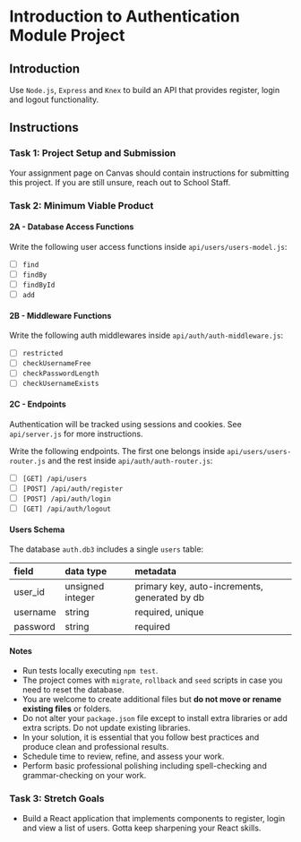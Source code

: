 # Introduction to Authentication Module Project

## Introduction

Use `Node.js`, `Express` and `Knex` to build an API that provides register, login and logout functionality.

## Instructions

### Task 1: Project Setup and Submission

Your assignment page on Canvas should contain instructions for submitting this project. If you are still unsure, reach out to School Staff.

### Task 2: Minimum Viable Product

#### 2A - Database Access Functions

Write the following user access functions inside `api/users/users-model.js`:

- [ ] `find`
- [ ] `findBy`
- [ ] `findById`
- [ ] `add`

#### 2B - Middleware Functions

Write the following auth middlewares inside `api/auth/auth-middleware.js`:

- [ ] `restricted`
- [ ] `checkUsernameFree`
- [ ] `checkPasswordLength`
- [ ] `checkUsernameExists`

#### 2C - Endpoints

Authentication will be tracked using sessions and cookies. See `api/server.js` for more instructions.

Write the following endpoints. The first one belongs inside `api/users/users-router.js` and the rest inside `api/auth/auth-router.js`:

- [ ] `[GET] /api/users`
- [ ] `[POST] /api/auth/register`
- [ ] `[POST] /api/auth/login`
- [ ] `[GET] /api/auth/logout`

#### Users Schema

The database `auth.db3` includes a single `users` table:

| field    | data type        | metadata                                      |
| :------- | :--------------- | :-------------------------------------------- |
| user_id  | unsigned integer | primary key, auto-increments, generated by db |
| username | string           | required, unique                              |
| password | string           | required                                      |

#### Notes

- Run tests locally executing `npm test`.
- The project comes with `migrate`, `rollback` and `seed` scripts in case you need to reset the database.
- You are welcome to create additional files but **do not move or rename existing files** or folders.
- Do not alter your `package.json` file except to install extra libraries or add extra scripts. Do not update existing libraries.
- In your solution, it is essential that you follow best practices and produce clean and professional results.
- Schedule time to review, refine, and assess your work.
- Perform basic professional polishing including spell-checking and grammar-checking on your work.

### Task 3: Stretch Goals

- Build a React application that implements components to register, login and view a list of users. Gotta keep sharpening your React skills.
<!-- 

Web Foundations:
Describe between semantic and presentational markup? the difference between semantic and presentational markup is that semantic markup is used to describe the content of a page while presentational markup is used to describe the layout of a page.

What does the cascade in CSS mean? cascade in css means that the properties of a parent element are applied to all of its children.

Next Level: Difference between display inline and block? the difference btween display inline and block is that display inline is used to display the element inline while block is used to display the element as a block element.

What is GIT used for and how do teams use it? GIT is used for version control and teams use it to collaborate on projects.

What are some features of a fully responsive website? A fully responsive website is a website that is responsive to all screen sizes.   another feature of a fully responsive website is that it is mobile first. 

Why is the viewport meta tag important? the viewport meta tag is used to specify the width of the viewport.

Why are breakpoints valuable to responsive web design? breakpoints are valuable to responsive web design because they allow us to create responsive web design that is adaptable to different screen sizes.

What does mobile first mean to you? mobile first means that the website is designed to be viewed on mobile devices first.

What is a mixin and why is it useful in pre-processing? a mixin is a reusable code that can be used in multiple places.

What is an import in pre-processing? an import in pre processing is a way to import a file into a file.

What is the difference between a rem and an em? the difference between a rem and an em is that a rem is a relative measurement while an em is an absolute measurement.

Differences between let and var? the difference between let and var is that let is a block scoped variable while var is a function scoped variable.

What is the difference between a function declaration and function declaration and an arrow function? the difference between a function declaration and function declaration and an arrow function is that a function declaration is a function that is defined with the function keyword while a function declaration is a function that is defined with the function keyword.

Difference between a method and function? the difference between a method and function is that a method is a function that is defined inside a class while a function is a function that is defined outside of a class.

Difference between callback and higher order function?  the difference between callback and higher order function is that callback is a function that is passed as an argument to another function while a higher order function is a function that is passed as an argument to another function.

Why is everything in JS an object?  everything in JS is an object because everything in JS is an object.
it is an object oriented programming language.

Describe the this keyword?  this is a keyword that is used to refer to the current object.


